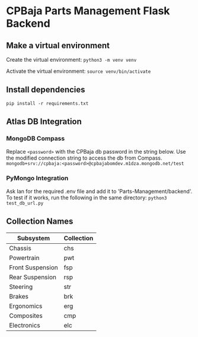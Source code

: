# CPBaja Parts Management Flask Backend

## Make a virtual environment

Create the virtual environment:
`python3 -m venv venv`

Activate the virtual environment:
`source venv/bin/activate`

## Install dependencies

`pip install -r requirements.txt`

## Atlas DB Integration

### MongoDB Compass

Replace `<password>` with the CPBaja db password in the string below.
Use the modified connection string to access the db from Compass.
`mongodb+srv://cpbaja:<password>@cpbajabomdev.m1dza.mongodb.net/test`

### PyMongo Integration

Ask Ian for the required .env file and add it to 'Parts-Management/backend'.
To test if it works, run the following in the same directory:
`python3 test_db_url.py`

## Collection Names

| Subsystem        | Collection |
| ---------------- | ---------- |
| Chassis          | chs        |
| Powertrain       | pwt        |
| Front Suspension | fsp        |
| Rear Suspension  | rsp        |
| Steering         | str        |
| Brakes           | brk        |
| Ergonomics       | erg        |
| Composites       | cmp        |
| Electronics      | elc        |
